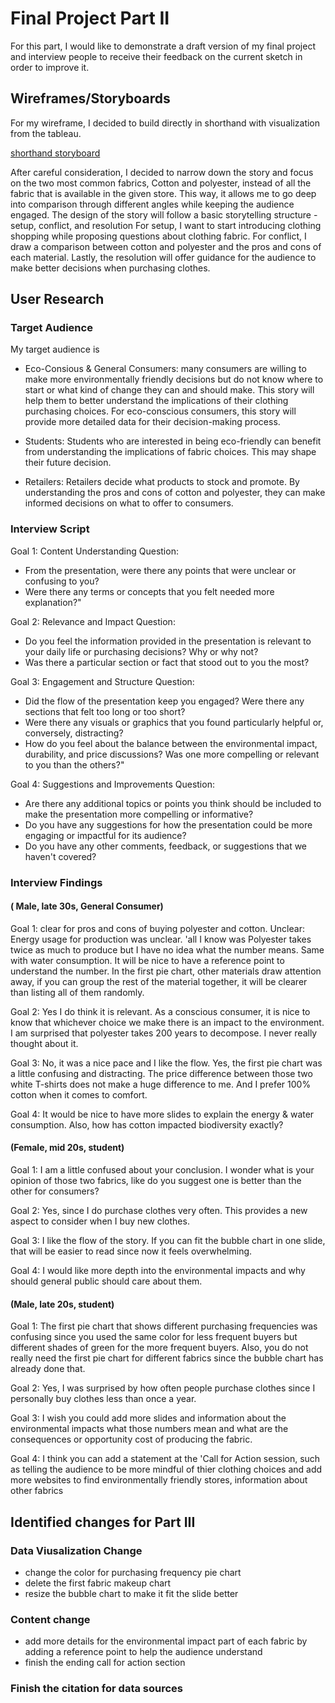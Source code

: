 # Final Project Part II
For this part, I would like to demonstrate a draft version of my final project and interview people to receive their feedback on the current sketch in order to improve it. 

## Wireframes/Storyboards 
For my wireframe, I decided to build directly in shorthand with visualization from the tableau. 

[shorthand storyboard](https://preview.shorthand.com/svyRkkoViol8z3Sp)


After careful consideration, I decided to narrow down the story and focus on the two most common fabrics, Cotton and polyester, instead of all the fabric that is available in the given store. 
This way, it allows me to go deep into comparison through different angles while keeping the audience engaged. 
The design of the story will follow a basic storytelling structure - setup, conflict, and resolution 
For setup, I want to start introducing clothing shopping while proposing questions about clothing fabric. 
For conflict, I draw a comparison between cotton and polyester and the pros and cons of each material. 
Lastly, the resolution will offer guidance for the audience to make better decisions when purchasing clothes. 


## User Research 
### Target Audience 
My target audience is 
- Eco-Consious & General Consumers: many consumers are willing to make more environmentally friendly decisions but do not know where to start or what kind of change they can and should make. This story will help them to better understand the implications of their clothing purchasing choices.
  For eco-conscious consumers, this story will provide more detailed data for their decision-making process.
  
- Students: Students who are interested in being eco-friendly can benefit from understanding the implications of fabric choices. This may shape their future decision. 

- Retailers: Retailers decide what products to stock and promote. By understanding the pros and cons of cotton and polyester, they can make informed decisions on what to offer to consumers.

### Interview Script 

Goal 1: Content Understanding
Question: 
- From the presentation, were there any points that were unclear or confusing to you?
- Were there any terms or concepts that you felt needed more explanation?"

Goal 2: Relevance and Impact
Question: 
- Do you feel the information provided in the presentation is relevant to your daily life or purchasing decisions? Why or why not?
- Was there a particular section or fact that stood out to you the most?

Goal 3: Engagement and Structure
Question:
- Did the flow of the presentation keep you engaged? Were there any sections that felt too long or too short?
- Were there any visuals or graphics that you found particularly helpful or, conversely, distracting?
- How do you feel about the balance between the environmental impact, durability, and price discussions? Was one more compelling or relevant to you than the others?"

Goal 4: Suggestions and Improvements
Question: 
- Are there any additional topics or points you think should be included to make the presentation more compelling or informative?
- Do you have any suggestions for how the presentation could be more engaging or impactful for its audience?
- Do you have any other comments, feedback, or suggestions that we haven't covered?
  
### Interview Findings 
#### ( Male, late 30s, General Consumer) 

Goal 1: clear for pros and cons of buying polyester and cotton. Unclear: Energy usage for production was unclear. 'all I know was Polyester takes twice as much to produce but I have no idea what the number means. Same with water consumption. It will be nice to have a reference point to understand the number. In the first pie chart, other materials draw attention away, if you can group the rest of the material together, it will be clearer than listing all of them randomly. 

Goal 2: Yes I do think it is relevant. As a conscious consumer, it is nice to know that whichever choice we make there is an impact to the environment. I am surprised that polyester takes 200 years to decompose. I never really thought about it. 

Goal 3: No, it was a nice pace and I like the flow. Yes, the first pie chart was a little confusing and distracting. The price difference between those two white T-shirts does not make a huge difference to me. And I prefer 100% cotton when it comes to comfort. 

Goal 4: It would be nice to have more slides to explain the energy & water consumption.  Also, how has cotton impacted biodiversity exactly? 

#### (Female, mid 20s, student) 
Goal 1: I am a little confused about your conclusion. I wonder what is your opinion of those two fabrics, like do you suggest one is better than the other for consumers? 

Goal 2: Yes, since I do purchase clothes very often. This provides a new aspect to consider when I buy new clothes. 

Goal 3: I like the flow of the story. If you can fit the bubble chart in one slide, that will be easier to read since now it feels overwhelming. 

Goal 4: I would like more depth into the environmental impacts and why should general public should care about them. 

#### (Male, late 20s, student) 

Goal 1: The first pie chart that shows different purchasing frequencies was confusing since you used the same color for less frequent buyers but different shades of green for the more frequent buyers. 
Also, you do not really need the first pie chart for different fabrics since the bubble chart has already done that. 

Goal 2: Yes, I was surprised by how often people purchase clothes since I personally buy clothes less than once a year. 

Goal 3: I wish you could add more slides and information about the environmental impacts what those numbers mean and what are the consequences or opportunity cost of producing the fabric. 

Goal 4: I think  you can add a statement at the 'Call for Action session, such as telling the audience to be more mindful of thier clothing choices and add more websites to find environmentally friendly stores, information about other fabrics 

## Identified changes for Part III 
### Data Viusalization Change 
  - change the color for purchasing frequency pie chart
  - delete the first fabric makeup chart
  - resize the bubble chart to make it fit the slide better
### Content change 
  - add more details for the environmental impact part of each fabric by adding a reference point to help the audience understand
  - finish the ending call for action section
### Finish the citation for data sources
